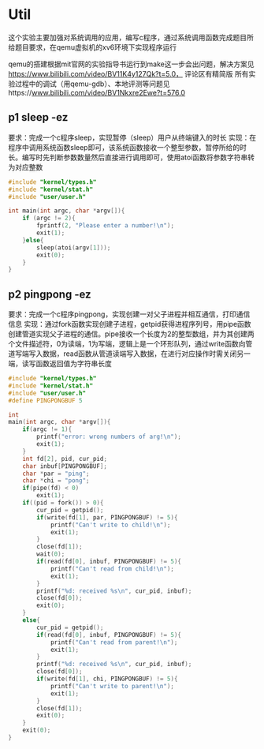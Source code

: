 # Util
这个实验主要加强对系统调用的应用，编写c程序，通过系统调用函数完成题目所给题目要求，在qemu虚拟机的xv6环境下实现程序运行

qemu的搭建根据mit官网的实验指导书运行到make这一步会出问题，解决方案见
https://www.bilibili.com/video/BV11K4y127Qk?t=5.0， 评论区有精简版
所有实验过程中的调试（用qemu-gdb）、本地评测等问题见https://www.bilibili.com/video/BV1Nkxre2Ewe?t=576.0
## p1 sleep -ez
要求：完成一个c程序sleep，实现暂停（sleep）用户从终端键入的时长
实现：在程序中调用系统函数sleep即可，该系统函数接收一个整型参数，暂停所给的时长。编写时先判断参数数量然后直接进行调用即可，使用atoi函数将参数字符串转为对应整数
```c
#include "kernel/types.h"
#include "kernel/stat.h"
#include "user/user.h"

int main(int argc, char *argv[]){
    if (argc != 2){
        fprintf(2, "Please enter a number!\n");
        exit(1);
    }else{
        sleep(atoi(argv[1]));
        exit(0);
    }
}
```
## p2 pingpong -ez
要求：完成一个c程序pingpong，实现创建一对父子进程并相互通信，打印通信信息
实现：通过fork函数实现创建子进程，getpid获得进程序列号，用pipe函数创建管道实现父子进程的通信。pipe接收一个长度为2的整型数组，并为其创建两个文件描述符，0为读端，1为写端，逻辑上是一个环形队列，通过write函数向管道写端写入数据，read函数从管道读端写入数据，在进行对应操作时需关闭另一端，读写函数返回值为字符串长度
```c
#include "kernel/types.h"
#include "kernel/stat.h"
#include "user/user.h"
#define PINGPONGBUF 5

int
main(int argc, char *argv[]){
    if(argc != 1){
        printf("error: wrong numbers of arg!\n");
        exit(1);
    }
    int fd[2], pid, cur_pid;
    char inbuf[PINGPONGBUF];
    char *par = "ping";
    char *chi = "pong";
    if(pipe(fd) < 0)
        exit(1);
    if((pid = fork()) > 0){
        cur_pid = getpid();
        if(write(fd[1], par, PINGPONGBUF) != 5){
            printf("Can't write to child!\n");
            exit(1);
        }
        close(fd[1]);
        wait(0);
        if(read(fd[0], inbuf, PINGPONGBUF) != 5){
            printf("Can't read from child!\n");
            exit(1);
        }
        printf("%d: received %s\n", cur_pid, inbuf);
        close(fd[0]);
        exit(0);
    }
    else{
        cur_pid = getpid();
        if(read(fd[0], inbuf, PINGPONGBUF) != 5){
            printf("Can't read from parent!\n");
            exit(1);
        }
        printf("%d: received %s\n", cur_pid, inbuf);
        close(fd[0]);
        if(write(fd[1], chi, PINGPONGBUF) != 5){
            printf("Can't write to parent!\n");
            exit(1);
        }
        close(fd[1]);
        exit(0);
    }
    exit(0);
}
```
<!--stackedit_data:
eyJoaXN0b3J5IjpbLTMwODIzNjM5NywxOTIzOTg1MzUxLC02MD
UyMzk4ODJdfQ==
-->